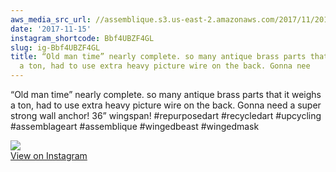 ```yaml
---
aws_media_src_url: //assemblique.s3.us-east-2.amazonaws.com/2017/11/2017-11-15_01-52-25_UTC.jpg
date: '2017-11-15'
instagram_shortcode: Bbf4UBZF4GL
slug: ig-Bbf4UBZF4GL
title: “Old man time” nearly complete. so many antique brass parts that it weighs
  a ton, had to use extra heavy picture wire on the back. Gonna nee
---
```


“Old man time” nearly complete. so many antique brass parts that it weighs a ton, had to use extra heavy picture wire on the back. Gonna need a super strong wall anchor! 36” wingspan! #repurposedart #recycledart #upcycling #assemblageart #assemblique #wingedbeast #wingedmask 

![](//assemblique.s3.us-east-2.amazonaws.com/2017/11/2017-11-15_01-52-25_UTC.jpg)   
[View on Instagram](https://www.instagram.com/p/Bbf4UBZF4GL/)